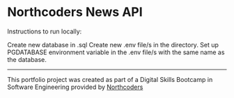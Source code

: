 # Northcoders News API

Instructions to run locally:

Create new database in .sql
Create new .env file/s in the directory. 
Set up PGDATABASE environment variable in the .env file/s with the same name as the database. 


--- 

This portfolio project was created as part of a Digital Skills Bootcamp in Software Engineering provided by [Northcoders](https://northcoders.com/)
